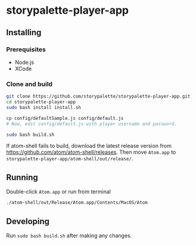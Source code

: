 # storypalette-player-app

## Installing

### Prerequisites

- Node.js
- XCode

### Clone and build

```sh
git clone https://github.com/storypalette/storypalette-player-app.git
cd storypalette-player-app
sudo bash install install.sh

cp config/defaultSample.js config/default.js
# Now, edit config/default.js with player username and password.

sudo bash build.sh
```

If atom-shell fails to build, download the latest release version from https://github.com/atom/atom-shell/releases. Then move `Atom.app` to `storypalette-player-app/atom-shell/out/release/`.

## Running

Double-click `Atom.app` or run from terminal 

```sh
./atom-shell/out/Release/Atom.app/Contents/MacOS/Atom
```

## Developing

Run `sudo bash build.sh` after making any changes.
